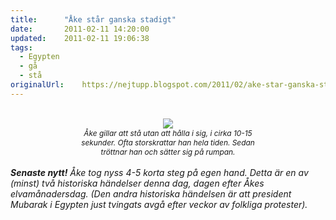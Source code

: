 ```yaml
---
title:		"Åke står ganska stadigt"
date:		2011-02-11 14:20:00
updated:	2011-02-11 19:06:38
tags: 
  - Egypten
  - gå
  - stå	
originalUrl:	https://nejtupp.blogspot.com/2011/02/ake-star-ganska-stadigt.html
---
```


<div style="text-align: center;"><br><img src="../../../../img/%25C3%2585kes%2Bframsteg-IMG_0934.jpg"><br><span style="font-size:85%;"><span style="font-style: italic;">Åke gillar att stå utan att hålla i sig, i cirka 10-15<br>sekunder.  </span><span style="font-style: italic;">Ofta storskrattar han hela tiden. Sedan<br>tröttnar han och sätter sig på rumpan.</span></span><br><br><div style="text-align: left;"><span style="font-weight: bold; font-style: italic;">Senaste nytt!</span><span style="font-style: italic;"> Åke tog nyss 4-5 korta steg på egen hand. Detta är en av (minst) två historiska händelser denna dag, dagen efter Åkes elvamånadersdag. (Den andra historiska händelsen är att president Mubarak i Egypten just tvingats avgå efter veckor av folkliga protester). </span><br></div></div>
<!-- no comments on this post -->